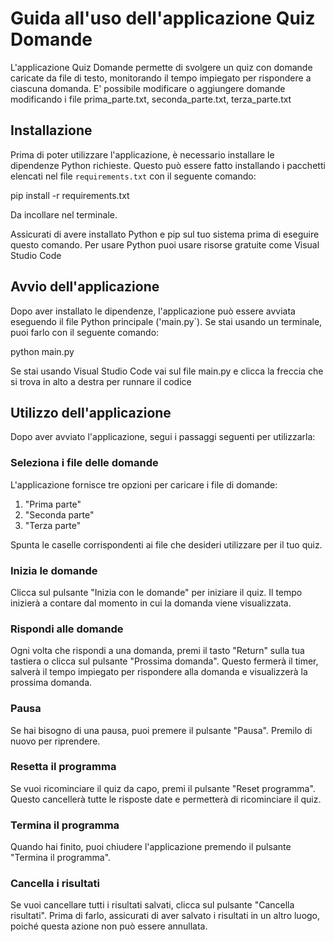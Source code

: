 # Guida all'uso dell'applicazione Quiz Domande

L'applicazione Quiz Domande permette di svolgere un quiz con domande caricate da file di testo, monitorando il tempo impiegato per rispondere a ciascuna domanda. E' possibile modificare o aggiungere domande modificando i file prima_parte.txt, seconda_parte.txt, terza_parte.txt

## Installazione

Prima di poter utilizzare l'applicazione, è necessario installare le dipendenze Python richieste. Questo può essere fatto installando i pacchetti elencati nel file `requirements.txt` con il seguente comando:

pip install -r requirements.txt

Da incollare nel terminale.

Assicurati di avere installato Python e pip sul tuo sistema prima di eseguire questo comando. Per usare Python puoi usare risorse gratuite come Visual Studio Code

## Avvio dell'applicazione

Dopo aver installato le dipendenze, l'applicazione può essere avviata eseguendo il file Python principale ('main.py`). Se stai usando un terminale, puoi farlo con il seguente comando:

python main.py

Se stai usando Visual Studio Code vai sul file main.py e clicca la freccia che si trova in alto a destra per runnare il codice

## Utilizzo dell'applicazione

Dopo aver avviato l'applicazione, segui i passaggi seguenti per utilizzarla:

### Seleziona i file delle domande

L'applicazione fornisce tre opzioni per caricare i file di domande:
1. "Prima parte"
2. "Seconda parte"
3. "Terza parte"

Spunta le caselle corrispondenti ai file che desideri utilizzare per il tuo quiz.

### Inizia le domande

Clicca sul pulsante "Inizia con le domande" per iniziare il quiz. Il tempo inizierà a contare dal momento in cui la domanda viene visualizzata.

### Rispondi alle domande

Ogni volta che rispondi a una domanda, premi il tasto "Return" sulla tua tastiera o clicca sul pulsante "Prossima domanda". Questo fermerà il timer, salverà il tempo impiegato per rispondere alla domanda e visualizzerà la prossima domanda.

### Pausa

Se hai bisogno di una pausa, puoi premere il pulsante "Pausa". Premilo di nuovo per riprendere.

### Resetta il programma

Se vuoi ricominciare il quiz da capo, premi il pulsante "Reset programma". Questo cancellerà tutte le risposte date e permetterà di ricominciare il quiz.

### Termina il programma

Quando hai finito, puoi chiudere l'applicazione premendo il pulsante "Termina il programma".

### Cancella i risultati

Se vuoi cancellare tutti i risultati salvati, clicca sul pulsante "Cancella risultati". Prima di farlo, assicurati di aver salvato i risultati in un altro luogo, poiché questa azione non può essere annullata.


